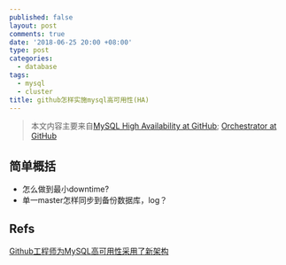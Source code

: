 ```yaml
---
published: false
layout: post
comments: true
date: '2018-06-25 20:00 +08:00'
type: post
categories:
  - database
tags:
  - mysql
  - cluster
title: github怎样实施mysql高可用性(HA)
---
```

> 本文内容主要来自[MySQL High Availability at GitHub](https://githubengineering.com/mysql-high-availability-at-github/); [Orchestrator at GitHub](https://githubengineering.com/orchestrator-github/)



## 简单概括
- 怎么做到最小downtime?
- 单一master怎样同步到备份数据库，log？


## Refs
[Github工程师为MySQL高可用性采用了新架构](http://www.infoq.com/cn/news/2018/07/github-mysql-high-availability)
